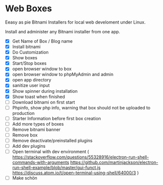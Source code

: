 # Web Boxes

Eeasy as pie Bitnami Installers for local web develoment under Linux.

Install and administer any Bitnami installer from one app.

- [x] Get Name of Box / Blog name
- [x] Install bitnami
- [x] Do Customization
- [x] Show boxes
- [x] Start/Stop boxes
- [x] open browser window to box
- [x] open browser window to phpMyAdmin and admin
- [x] open app directory
- [x] sanitize user input
- [x] Show spinner during installation
- [x] Show toast when finished
- [ ] Download bitnami on first start
- [ ] Phpinfo, show php info, warning that box should not be uploaded to production
- [ ] Starter Information before first box creation
- [ ] Add more types of boxes
- [ ] Remove bitnami banner
- [ ] Remove box
- [ ] Remove deactivate/preinstalled plugins
- [ ] Add dev plugins
- [ ] Open terminal with dev environment (
      https://stackoverflow.com/questions/55328916/electron-run-shell-commands-with-arguments
      https://github.com/martinjackson/electron-run-shell-example/blob/master/gui-funct.js
      https://discuss.atom.io/t/open-terminal-using-shell/64000/3
      )
- [ ] Make schön
